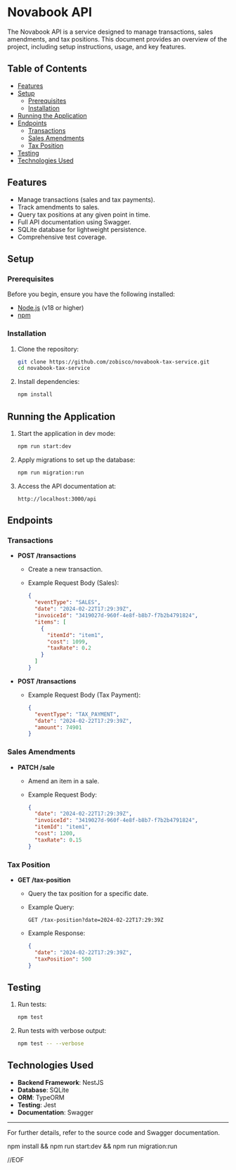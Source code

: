 # Novabook API

The Novabook API is a service designed to manage transactions, sales amendments, and tax positions. This document provides an overview of the project, including setup instructions, usage, and key features.

## Table of Contents

- [Features](#features)
- [Setup](#setup)
  - [Prerequisites](#prerequisites)
  - [Installation](#installation)
- [Running the Application](#running-the-application)
- [Endpoints](#endpoints)
  - [Transactions](#transactions)
  - [Sales Amendments](#sales-amendments)
  - [Tax Position](#tax-position)
- [Testing](#testing)
- [Technologies Used](#technologies-used)

## Features

- Manage transactions (sales and tax payments).
- Track amendments to sales.
- Query tax positions at any given point in time.
- Full API documentation using Swagger.
- SQLite database for lightweight persistence.
- Comprehensive test coverage.

## Setup

### Prerequisites

Before you begin, ensure you have the following installed:

- [Node.js](https://nodejs.org/) (v18 or higher)
- [npm](https://www.npmjs.com/)

### Installation

1. Clone the repository:

   ```bash
   git clone https://github.com/zobisco/novabook-tax-service.git
   cd novabook-tax-service
   ```

2. Install dependencies:

   ```bash
   npm install
   ```

## Running the Application

1. Start the application in dev mode:

   ```bash
   npm run start:dev
   ```

2. Apply migrations to set up the database:

   ```bash
   npm run migration:run
   ```

3. Access the API documentation at:

   ```
   http://localhost:3000/api
   ```

## Endpoints

### Transactions

- **POST /transactions**
  - Create a new transaction.
  - Example Request Body (Sales):

    ```json
    {
      "eventType": "SALES",
      "date": "2024-02-22T17:29:39Z",
      "invoiceId": "3419027d-960f-4e8f-b8b7-f7b2b4791824",
      "items": [
        {
          "itemId": "item1",
          "cost": 1099,
          "taxRate": 0.2
        }
      ]
    }
    ```

- **POST /transactions**
  - Example Request Body (Tax Payment):

    ```json
    {
      "eventType": "TAX_PAYMENT",
      "date": "2024-02-22T17:29:39Z",
      "amount": 74901
    }
    ```

### Sales Amendments

- **PATCH /sale**
  - Amend an item in a sale.
  - Example Request Body:

    ```json
    {
      "date": "2024-02-22T17:29:39Z",
      "invoiceId": "3419027d-960f-4e8f-b8b7-f7b2b4791824",
      "itemId": "item1",
      "cost": 1200,
      "taxRate": 0.15
    }
    ```

### Tax Position

- **GET /tax-position**
  - Query the tax position for a specific date.
  - Example Query:

    ```
    GET /tax-position?date=2024-02-22T17:29:39Z
    ```

  - Example Response:

    ```json
    {
      "date": "2024-02-22T17:29:39Z",
      "taxPosition": 500
    }
    ```

## Testing

1. Run tests:

   ```bash
   npm test
   ```

2. Run tests with verbose output:

   ```bash
   npm test -- --verbose
   ```

## Technologies Used

- **Backend Framework**: NestJS
- **Database**: SQLite
- **ORM**: TypeORM
- **Testing**: Jest
- **Documentation**: Swagger

---

For further details, refer to the source code and Swagger documentation.

npm install && npm run start:dev && npm run migration:run

//EOF
